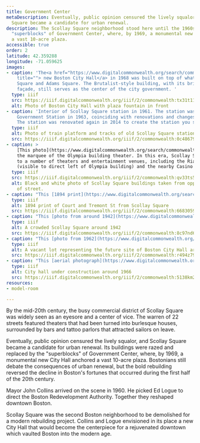 ```yaml
---
title: Government Center
metaDescription: Eventually, public opinion censured the lively squalor, and Scollay
  Square became a candidate for urban renewal.
description: The Scollay Square neighborhood stood here until the 1960s. Its colorful, Victorian buildings, bearing large painted advertisements, originally teemed with shoppers and theatergoers. Its buildings were razed and replaced by the
  "superblocks" of Government Center, where, by 1969, a monumental new City Hall anchored
  a vast 10-acre plaza. 
accessible: true
order: 2
latitude: 42.359288
longitude: -71.059625
images:
- caption: 'The<a href="https://www.digitalcommonwealth.org/search/commonwealth:0k227t87p"
    title=""> new Boston City Hall</a> in 1968 was built on top of what was once Scollay
    Square and Adams Square. The Brutalist-style building, with its brick and concrete
    façade, still serves as the center of the city government. '
  type: iiif
  src: https://iiif.digitalcommonwealth.org/iiif/2/commonwealth:tx31t1110
  alt: Photo of Boston City Hall with plaza fountain in front
- caption: 'Interior of Scollay Square station in 1961. The station was renamed to
    Government Station in 1963, coinciding with renovations and changes to the tracks.
    The station was renovated again in 2014 to create the station you see today. '
  type: iiif
  alt: Photo of train platform and tracks of old Scollay Square station.
  src: https://iiif.digitalcommonwealth.org/iiif/2/commonwealth:0c4867984
- caption: > 
    [This photo](https://www.digitalcommonwealth.org/search/commonwealth:qv33ts56x), taken in 1947, prominently displays the Scollay Sq. sign over
    the marquee of the Olympia building theater. In this era, Scollay Square was home
    to a number of theaters and entertainment venues, including the Rialto Theatre
    (visible to direct left of Olympia building) and the nearby Casino Theater.
  type: iiif
  src: https://iiif.digitalcommonwealth.org/iiif/2/commonwealth:qv33ts576
  alt: Black and white photo of Scollay Square buildings taken from opposite side
    of street.
- caption: "This [1894 print](https://www.digitalcommonwealth.org/search/commonwealth:66830596q) depicts the bustling intersection of Court and Tremont Streets at the edge of Scollay square."
  type: iiif
  alt: 1894 print of Court and Tremont St from Scollay Square
  src: https://iiif.digitalcommonwealth.org/iiif/2/commonwealth:668305970
- caption: "This [photo from around 1942](https://www.digitalcommonwealth.org/search/commonwealth:8c97nd68b) shows a crowded Scollay Square packed with hotels, theatres, and advertisements, with commuters emerging from the Scollay Square subway station "
  type: iiif
  alt: A crowded Scollay Square around 1942
  src: https://iiif.digitalcommonwealth.org/iiif/2/commonwealth:8c97nd69m
- caption: "This [photo from 1962](https://www.digitalcommonwealth.org/search/commonwealth:3j335r23n) depicts the future site of Boston City Hall, at this point an emptied lot still surrounded by the characteristic theatres of Scollay Square "
  type: iiif
  alt: A vacant lot representing the future site of Boston City Hall around 1962
  src: https://iiif.digitalcommonwealth.org/iiif/2/commonwealth:r494z7942
- caption: "This [aerial photograph](https://www.digitalcommonwealth.org/search/commonwealth:5138km26f) from 1966 depicts City Hall in an advanced stage of construction, with Boston Harbor and the Custom House Tower visible in the background "
  type: iiif
  alt: City hall under construction around 1966
  src: https://iiif.digitalcommonwealth.org/iiif/2/commonwealth:5138km27q
resources:
- model-room

---
```


By the mid-20th century, the busy commercial district of Scollay Square was widely seen as an eyesore and a center of vice. The warren of 22 streets featured theaters that had been turned into burlesque houses, surrounded by bars and tattoo parlors that attracted sailors on leave.

Eventually, public opinion censured the lively squalor, and Scollay Square became a candidate for urban renewal. Its buildings were razed and replaced by the "superblocks" of Government Center, where, by 1969, a monumental new City Hall anchored a vast 10-acre plaza. Bostonians still debate the consequences of urban renewal, but the bold rebuilding reversed the decline in Boston's fortunes that occurred during the first half of the 20th century.

Mayor John Collins arrived on the scene in 1960. He picked Ed Logue to direct the Boston Redevelopment Authority. Together they reshaped downtown Boston.

Scollay Square was the second Boston neighborhood to be demolished for a modern rebuilding project. Collins and Logue envisioned in its place a new City Hall that would become the centerpiece for a rejuvenated downtown which vaulted Boston into the modern age.